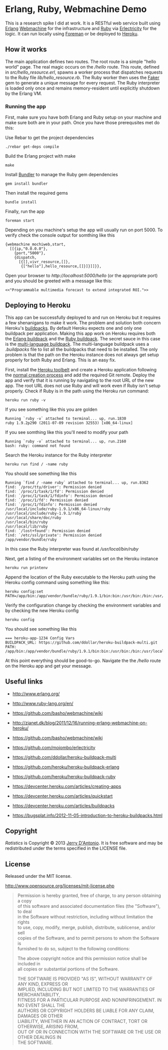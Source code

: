 # Erlang, Ruby, Webmachine Demo

This is a research spike I did at work. It is a RESTful web service built using
[Erlang](http://www.erlang.org/) [Webmachine](https://github.com/basho/webmachine)
for the infrastructure and [Ruby](http://www.ruby-lang.org/en/)
via [Erlectricity](https://github.com/mojombo/erlectricity) for the logic.
It can run locally using [Foreman](https://github.com/ddollar/foreman)
or be deployed to [Heroku](http://www.heroku.com/).

## How it works

The main application defines two routes. The root route is a simple
"hello world" page. The real magic occurs on the */hello* route. This
route, defined in *src/hello_resource.erl*, spawns a worker process that
dispatches requests to the Ruby file *lib/hello_resource.rb*. The
Ruby worker then uses the [Faker](http://faker.rubyforge.org/) gem
to generate a unique message for every request. The Ruby interpreter
is loaded only once and remains memory-resident until explicitly
shutdown by the Erlang VM.

### Running the app

First, make sure you have both Erlang and Ruby setup on your machine
and make sure both are in your path. Once you have those prerequsites
met do this:

Use Rebar to get the project dependencies

    ./rebar get-deps compile

Build the Erlang project with make

    make

Install [Bundler](http://gembundler.com/) to manage the Ruby gem
dependencies

    gem install bundler

Then install the required gems

    bundle install

Finally, run the app

    foreman start

Depending on you machine's setup the app will usually run on port
5000. To verify check the console output for somthing like this

    {webmachine_mochiweb,start,
      [[{ip,"0.0.0.0"},
        {port,"5000"},
        {dispatch,
          [{[],vivr_resource,[]},
           {["hello"],hello_resource,[]}]}]]}},
    
Open your browser to *http://localhost:5000/hello* (or the appropriate port)
and you should be greeted with a message like this:

    <<"Programmable multimedia forecast to extend integrated ROI.">>

## Deploying to Heroku

This app can be successfully deployed to and run on Heroku but it
requires a few shenanigans to make it work. The problem and solution
both concern Heroku's [buildpacks](https://devcenter.heroku.com/articles/buildpacks).
By default Heroku expects one and only one buildpack per application.
Making this app work on Heroku requires both the
[Erlang buildpack](https://github.com/heroku/heroku-buildpack-erlang) and the
[Ruby buildpack](https://github.com/heroku/heroku-buildpack-ruby).
The secret sauce in this case is the
[multi-language buildpack](https://github.com/ddollar/heroku-buildpack-multi).
The multi-language buildpack uses a *.buildpacks* file to list all
the buildpacks that need to be installed. The only problem is that the
path on the Heroku instance does not always get setup properly for
both Ruby and Erlang. This is an easy fix.

First, install the [Heroku toolbelt](https://toolbelt.heroku.com/)
and create a Heroku application following the
[normal creation process](https://devcenter.heroku.com/articles/cedar)
and add the required Git remote. Deploy the app and verify that it is
running by navigating to the root URL of the new app. The root URL
does not use Ruby and will work even if Ruby isn't setup properly.
Check if Ruby is in the path using the Heroku *run* command:

    heroku run ruby -v 
  
If you see something like this you are golden

    Running `ruby -v` attached to terminal... up, run.1830
    ruby 1.9.2p290 (2011-07-09 revision 32553) [x86_64-linux]

If you see somthing like this you'll need to modify your path

    Running `ruby -v` attached to terminal... up, run.2160
    bash: ruby: command not found

Search the Heroku instance for the Ruby interpreter

    heroku run find / -name ruby

You should see something like this
    
    Running `find / -name ruby` attached to terminal... up, run.8362
    find: `/proc/tty/driver': Permission denied
    find: `/proc/1/task/1/fd': Permission denied
    find: `/proc/1/task/1/fdinfo': Permission denied
    find: `/proc/1/fd': Permission denied
    find: `/proc/1/fdinfo': Permission denied
    /usr/local/include/ruby-1.9.1/x86_64-linux/ruby
    /usr/local/include/ruby-1.9.1/ruby
    /usr/local/share/doc/ruby
    /usr/local/bin/ruby
    /usr/local/lib/ruby
    find: `/lost+found': Permission denied
    find: `/etc/ssl/private': Permission denied
    /app/vendor/bundle/ruby
    
In this case the Ruby interpreter was found at */usr/local/bin/ruby*

Next, get a listing of the environment variables set on the Heroku instance

    heroku run printenv

Append the location of the Ruby executable to the Heroku path using the
Heroku config command using something like this:

    heroku config:set PATH=/app/bin:/app/vendor/bundle/ruby/1.9.1/bin:bin:/usr/bin:/bin:/usr/local/lib/erlang/bin:/usr/local/bin

Verify the configuration change by checking the environment variables
and by checking the new Heroku config

    heroku config
    
You should see something like this

    === heroku-app-1234 Config Vars
    BUILDPACK_URL: https://github.com/ddollar/heroku-buildpack-multi.git
    PATH:          /app/bin:/app/vendor/bundle/ruby/1.9.1/bin:bin:/usr/bin:/bin:/usr/local/lib/erlang/bin:/usr/local/bin

At this point everything should be good-to-go. Navigate the the
*/hello* route on the Heroku app and get your message.

## Useful links

* http://www.erlang.org/
* http://www.ruby-lang.org/en/
* https://github.com/basho/webmachine/wiki


* http://zianet.dk/blog/2011/12/16/running-erlang-webmachine-on-heroku/


* https://github.com/basho/webmachine/wiki
* https://github.com/mojombo/erlectricity


* https://github.com/ddollar/heroku-buildpack-multi
* https://github.com/heroku/heroku-buildpack-erlang
* https://github.com/heroku/heroku-buildpack-ruby


* https://devcenter.heroku.com/articles/creating-apps
* https://devcenter.heroku.com/articles/quickstart


* https://devcenter.heroku.com/articles/buildpacks
* https://bugsplat.info/2012-11-05-introduction-to-heroku-buildpacks.html

## Copyright

*Ratistics* is Copyright &copy; 2013 [Jerry D'Antonio](https://twitter.com/jerrydantonio).
It is free software and may be redistributed under the terms specified in
the LICENSE file.

## License

Released under the MIT license.

http://www.opensource.org/licenses/mit-license.php  

> Permission is hereby granted, free of charge, to any person obtaining a copy  
> of this software and associated documentation files (the "Software"), to deal  
> in the Software without restriction, including without limitation the rights  
> to use, copy, modify, merge, publish, distribute, sublicense, and/or sell  
> copies of the Software, and to permit persons to whom the Software is  
> furnished to do so, subject to the following conditions:  
> 
> The above copyright notice and this permission notice shall be included in  
> all copies or substantial portions of the Software.  
> 
> THE SOFTWARE IS PROVIDED "AS IS", WITHOUT WARRANTY OF ANY KIND, EXPRESS OR  
> IMPLIED, INCLUDING BUT NOT LIMITED TO THE WARRANTIES OF MERCHANTABILITY,  
> FITNESS FOR A PARTICULAR PURPOSE AND NONINFRINGEMENT. IN NO EVENT SHALL THE  
> AUTHORS OR COPYRIGHT HOLDERS BE LIABLE FOR ANY CLAIM, DAMAGES OR OTHER  
> LIABILITY, WHETHER IN AN ACTION OF CONTRACT, TORT OR OTHERWISE, ARISING FROM,  
> OUT OF OR IN CONNECTION WITH THE SOFTWARE OR THE USE OR OTHER DEALINGS IN  
> THE SOFTWARE.  
